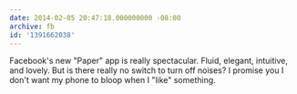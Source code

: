 ```yaml
---
date: 2014-02-05 20:47:18.000000000 -08:00
archive: fb
id: '1391662038'
---
```


Facebook's new "Paper" app is really spectacular. Fluid, elegant, intuitive, and lovely. But is there really no switch to turn off noises? I promise you I don't want my phone to bloop when I "like" something.
